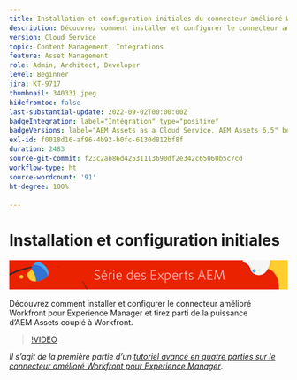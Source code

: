 ```yaml
---
title: Installation et configuration initiales du connecteur amélioré Workfront pour AEM
description: Découvrez comment installer et configurer le connecteur amélioré Workfront pour Experience Manager et tirez parti de la puissance d’AEM Assets couplé à Workfront.
version: Cloud Service
topic: Content Management, Integrations
feature: Asset Management
role: Admin, Architect, Developer
level: Beginner
jira: KT-9717
thumbnail: 340331.jpeg
hidefromtoc: false
last-substantial-update: 2022-09-02T00:00:00Z
badgeIntegration: label="Intégration" type="positive"
badgeVersions: label="AEM Assets as a Cloud Service, AEM Assets 6.5" before-title="false"
exl-id: f0018d16-af96-4b92-b0fc-6130d812bf8f
duration: 2483
source-git-commit: f23c2ab86d42531113690df2e342c65060b5c7cd
workflow-type: ht
source-wordcount: '91'
ht-degree: 100%

---
```


# Installation et configuration initiales

![AEM Experts Series.](./assets/banner.png)

Découvrez comment installer et configurer le connecteur amélioré Workfront pour Experience Manager et tirez parti de la puissance d’AEM Assets couplé à Workfront.

>[!VIDEO](https://video.tv.adobe.com/v/340331?quality=12&learn=on)

_Il s’agit de la première partie d’un [tutoriel avancé en quatre parties sur le connecteur amélioré Workfront pour Experience Manager](./overview.md)_.
